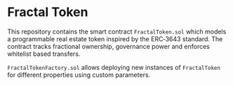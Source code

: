 # Fractal Token

This repository contains the smart contract `FractalToken.sol` which models a programmable real estate token inspired by the ERC‑3643 standard. The contract tracks fractional ownership, governance power and enforces whitelist based transfers.

`FractalTokenFactory.sol` allows deploying new instances of `FractalToken` for
different properties using custom parameters.
